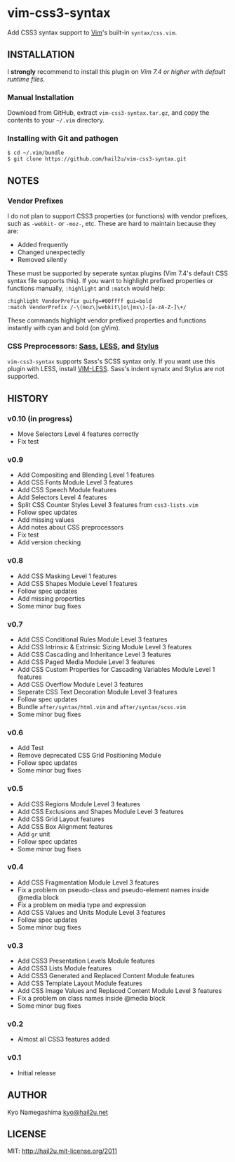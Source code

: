 vim-css3-syntax
===============

Add CSS3 syntax support to [Vim][1]'s built-in `syntax/css.vim`.


INSTALLATION
------------

I **strongly** recommend to install this plugin on *Vim 7.4 or higher with default runtime files*.


### Manual Installation

Download from GitHub, extract `vim-css3-syntax.tar.gz`, and copy the contents to your `~/.vim` directory.


### Installing with Git and pathogen

    $ cd ~/.vim/bundle
    $ git clone https://github.com/hail2u/vim-css3-syntax.git


NOTES
-----

### Vendor Prefixes

I do not plan to support CSS3 properties (or functions) with vendor prefixes, such as `-webkit-` or `-moz-`, etc. These are hard to maintain because they are:

  * Added frequently
  * Changed unexpectedly
  * Removed silently

These must be supported by seperate syntax plugins (Vim 7.4's default CSS syntax file supports this). If you want to highlight prefixed properties or functions manually, `:highlight` and `:match` would help:

    :highlight VendorPrefix guifg=#00ffff gui=bold
    :match VendorPrefix /-\(moz\|webkit\|o\|ms\)-[a-zA-Z-]\+/

These commands highlight vendor prefixed properties and functions instantly with cyan and bold (on gVim).


### CSS Preprocessors: [Sass][2], [LESS][3], and [Stylus][4]

`vim-css3-syntax` supports Sass's SCSS syntax only. If you want use this plugin with LESS, install [VIM-LESS][5]. Sass's indent synatx and Stylus are not supported.


HISTORY
-------

### v0.10 (in progress)

  * Move Selectors Level 4 features correctly
  * Fix test


### v0.9

  * Add Compositing and Blending Level 1 features
  * Add CSS Fonts Module Level 3 features
  * Add CSS Speech Module features
  * Add Selectors Level 4 features
  * Split CSS Counter Styles Level 3 features from `css3-lists.vim`
  * Follow spec updates
  * Add missing values
  * Add notes about CSS preprocessors
  * Fix test
  * Add version checking


### v0.8

  * Add CSS Masking Level 1 features
  * Add CSS Shapes Module Level 1 features
  * Follow spec updates
  * Add missing properties
  * Some minor bug fixes


### v0.7

  * Add CSS Conditional Rules Module Level 3 features
  * Add CSS Intrinsic & Extrinsic Sizing Module Level 3 features
  * Add CSS Cascading and Inheritance Level 3 features
  * Add CSS Paged Media Module Level 3 features
  * Add CSS Custom Properties for Cascading Variables Module Level 1 features
  * Add CSS Overflow Module Level 3 features
  * Seperate CSS Text Decoration Module Level 3 features
  * Follow spec updates
  * Bundle `after/syntax/html.vim` and `after/syntax/scss.vim`
  * Some minor bug fixes


### v0.6

  * Add Test
  * Remove deprecated CSS Grid Positioning Module
  * Follow spec updates
  * Some minor bug fixes


### v0.5

  * Add CSS Regions Module Level 3 features
  * Add CSS Exclusions and Shapes Module Level 3 features
  * Add CSS Grid Layout features
  * Add CSS Box Alignment features
  * Add `gr` unit
  * Follow spec updates
  * Some minor bug fixes


### v0.4

  * Add CSS Fragmentation Module Level 3 features
  * Fix a problem on pseudo-class and pseudo-element names inside @media block
  * Fix a problem on media type and expression
  * Add CSS Values and Units Module Level 3 features
  * Follow spec updates
  * Some minor bug fixes


### v0.3

  * Add CSS3 Presentation Levels Module features
  * Add CSS3 Lists Module features
  * Add CSS3 Generated and Replaced Content Module features
  * Add CSS Template Layout Module features
  * Add CSS Image Values and Replaced Content Module Level 3 features
  * Fix a problem on class names inside @media block
  * Some minor bug fixes


### v0.2

  * Almost all CSS3 features added


### v0.1

  * Initial release


AUTHOR
------

Kyo Namegashima <kyo@hail2u.net>


LICENSE
-------

MIT: http://hail2u.mit-license.org/2011


[1]: http://www.vim.org/
[2]: http://sass-lang.com/
[3]: http://lesscss.org/
[4]: http://learnboost.github.io/stylus/
[5]: https://github.com/groenewege/vim-less

